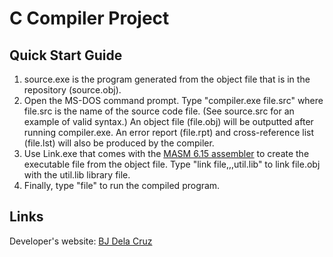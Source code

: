 # C Compiler Project

## Quick Start Guide
1. source.exe is the program generated from the object file that is in the repository (source.obj).
2. Open the MS-DOS command prompt. Type "compiler.exe file.src" where file.src is the name of the source code file. (See source.src for an example of valid syntax.) An object file (file.obj) will be outputted after running compiler.exe. An error report (file.rpt) and cross-reference list (file.lst) will also be produced by the compiler.
3. Use Link.exe that comes with the [MASM 6.15 assembler](https://github.com/bjpeterdelacruz/compiler-project/blob/master/masm615.zip) to create the executable file from the object file. Type "link file,,,util.lib" to link file.obj with the util.lib library file.
4. Finally, type "file" to run the compiled program.

## Links
Developer's website: [BJ Dela Cruz](https://bjdelacruz.dev)
